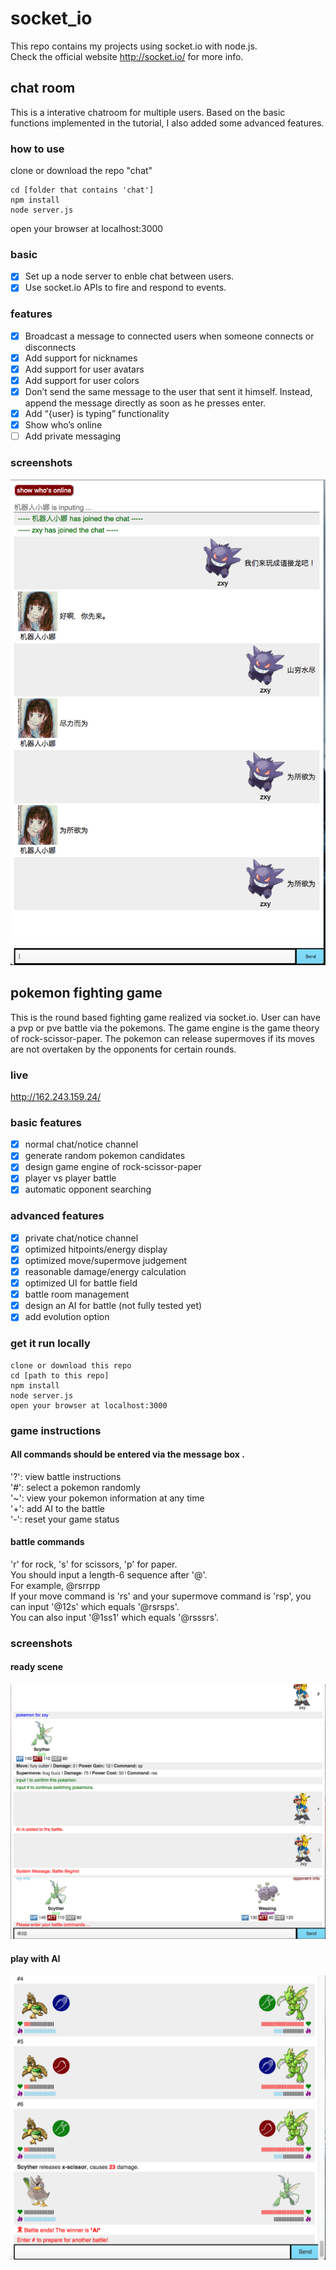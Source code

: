 # socket_io
This repo contains my projects using socket.io with node.js.  
Check the official website http://socket.io/ for more info.  

## chat room
This is a interative chatroom for multiple users. Based on the basic functions implemented in the tutorial, I also added some advanced features.
### how to use
clone or download the repo "chat"
```
cd [folder that contains 'chat']
npm install
node server.js
```
open your browser at localhost:3000   
### basic
- [x] Set up a node server to enble chat between users.
- [x] Use socket.io APIs to fire and respond to events.

### features
- [x] Broadcast a message to connected users when someone connects or disconnects
- [x] Add support for nicknames
- [x] Add support for user avatars
- [x] Add support for user colors
- [x] Don’t send the same message to the user that sent it himself. Instead, append the message directly as soon as he presses enter.
- [x] Add “{user} is typing” functionality
- [x] Show who’s online
- [ ] Add private messaging

### screenshots
![alt tag](https://raw.githubusercontent.com/xinyzhang9/socket_io/master/chat/cy.png)

## pokemon fighting game
This is the round based fighting game realized via socket.io. User can have a pvp or pve battle via the pokemons. The game engine is the game theory of rock-scissor-paper. The pokemon can release supermoves if its moves are not overtaken by the opponents for certain rounds.  

### live
http://162.243.159.24/
### basic features
- [x] normal chat/notice channel
- [x] generate random pokemon candidates
- [x] design game engine of rock-scissor-paper 
- [x] player vs player battle 
- [x] automatic opponent searching

### advanced features
- [x] private chat/notice channel
- [x] optimized hitpoints/energy display
- [x] optimized move/supermove judgement
- [x] reasonable damage/energy calculation
- [x] optimized UI for battle field
- [x] battle room management
- [x] design an AI for battle (not fully tested yet)
- [x] add evolution option

### get it run locally
```
clone or download this repo
cd [path to this repo]
npm install
node server.js
open your browser at localhost:3000
```
### game instructions
#### All commands should be entered via the message box .  
'?': view battle instructions  
'#': select a pokemon randomly  
'~': view your pokemon information at any time  
'+': add AI to the battle  
'-': reset your game status

#### battle commands
'r' for rock, 's' for scissors, 'p' for paper.  
You should input a length-6 sequence after '@'.  
For example, @rsrrpp  
If your move command is 'rs' and your supermove command is 'rsp', you can input '@12s' which equals '@rsrsps'.  
You can also input '@1ss1' which equals '@rsssrs'.  


### screenshots
#### ready scene
![alt tag](https://raw.githubusercontent.com/xinyzhang9/socket_io/master/pokefight/ready.png)
#### play with AI
![alt tag](https://raw.githubusercontent.com/xinyzhang9/socket_io/master/pokefight/ai.png)




